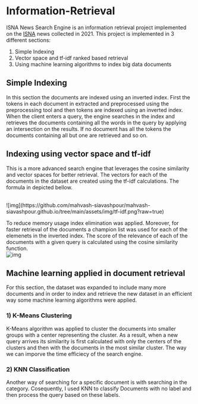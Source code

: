 # Information-Retrieval
ISNA News Search Engine is an information retrieval project implemented on the [ISNA](https://www.isna.ir/) news collected in 2021. This project is implemented in 3 different sections:
1. Simple Indexing
2. Vector space and tf-idf ranked based retrieval
3. Using machine learning algorithms to index big data documents

## Simple Indexing
In this section the documents are indexed using an inverted index. First the tokens in each document in extracted and preprocessed using the preprocessing tool and then tokens are indexed using an inverted index. When the client enters a query, the engine searches in the index and retrieves the documents containing all the words in the query by applying an intersection on the results. If no document has all the tokens the documents containing all but one are retrieved and so on.

## Indexing using vector space and tf-idf
This is a more advanced search engine that leverages the cosine similarity and vector spaces for better retrieval. The vectors for each of the documents in the dataset are created using the tf-idf calculations. The formula in depicted bellow.

<br>
![img](https://github.com/mahvash-siavashpour/mahvash-siavashpour.github.io/tree/main/assets/img/tf-idf.png?raw=true)
<br>

To reduce memory usage index elimination was applied. Moreover, for faster retrieval of the documents a champion list was used for each of the elemenets in the inverted index. The score of the relevance of each of the documents with a given query is calculated using the cosine similarity function.
<br>
![img](https://github.com/mahvash-siavashpour/mahvash-siavashpour.github.io/tree/main/assets/img/cosine.png?raw=true)
<br>

## Machine learning applied in document retrieval
For this section, the dataset was expanded to include many more documents and in order to index and retrieve the new dataset in an efficient way some machine learning algorithms were applied.
 
### 1) K-Means Clustering
 K-Means algorithm was applied to cluster the documents into smaller groups with a center representing the cluster. As a result, when a new query arrives its similarity is first calculated with only the centers of the clusters and then with the documents in the most similar cluster. The way we can imporve the time efficiecy of the search engine.
 
### 2) KNN Classification
Another way of searching for a specific document is with searching in the category. Cosequently, I used KNN to classify Documents with no label and then process the query based on these labels.
